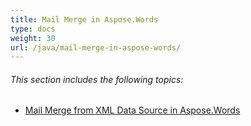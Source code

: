 ```yaml
---
title: Mail Merge in Aspose.Words
type: docs
weight: 30
url: /java/mail-merge-in-aspose-words/
---
```


###### This section includes the following topics:

- [Mail Merge from XML Data Source in Aspose.Words](https://docs.aspose.com/words/java/mail-merge-from-xml-data-source-in-aspose-words/)
